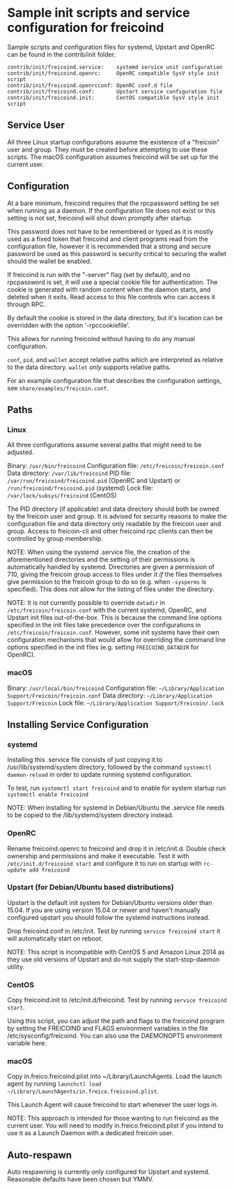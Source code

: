 Sample init scripts and service configuration for freicoind
==========================================================

Sample scripts and configuration files for systemd, Upstart and OpenRC
can be found in the contrib/init folder.

    contrib/init/freicoind.service:    systemd service unit configuration
    contrib/init/freicoind.openrc:     OpenRC compatible SysV style init script
    contrib/init/freicoind.openrcconf: OpenRC conf.d file
    contrib/init/freicoind.conf:       Upstart service configuration file
    contrib/init/freicoind.init:       CentOS compatible SysV style init script

Service User
---------------------------------

All three Linux startup configurations assume the existence of a "freicoin" user
and group.  They must be created before attempting to use these scripts.
The macOS configuration assumes freicoind will be set up for the current user.

Configuration
---------------------------------

At a bare minimum, freicoind requires that the rpcpassword setting be set
when running as a daemon.  If the configuration file does not exist or this
setting is not set, freicoind will shut down promptly after startup.

This password does not have to be remembered or typed as it is mostly used
as a fixed token that freicoind and client programs read from the configuration
file, however it is recommended that a strong and secure password be used
as this password is security critical to securing the wallet should the
wallet be enabled.

If freicoind is run with the "-server" flag (set by default), and no rpcpassword is set,
it will use a special cookie file for authentication. The cookie is generated with random
content when the daemon starts, and deleted when it exits. Read access to this file
controls who can access it through RPC.

By default the cookie is stored in the data directory, but it's location can be overridden
with the option '-rpccookiefile'.

This allows for running freicoind without having to do any manual configuration.

`conf`, `pid`, and `wallet` accept relative paths which are interpreted as
relative to the data directory. `wallet` *only* supports relative paths.

For an example configuration file that describes the configuration settings,
see `share/examples/freicoin.conf`.

Paths
---------------------------------

### Linux

All three configurations assume several paths that might need to be adjusted.

Binary:              `/usr/bin/freicoind`
Configuration file:  `/etc/freicoin/freicoin.conf`
Data directory:      `/var/lib/freicoind`
PID file:            `/var/run/freicoind/freicoind.pid` (OpenRC and Upstart) or `/run/freicoind/freicoind.pid` (systemd)
Lock file:           `/var/lock/subsys/freicoind` (CentOS)

The PID directory (if applicable) and data directory should both be owned by the
freicoin user and group. It is advised for security reasons to make the
configuration file and data directory only readable by the freicoin user and
group. Access to freicoin-cli and other freicoind rpc clients can then be
controlled by group membership.

NOTE: When using the systemd .service file, the creation of the aforementioned
directories and the setting of their permissions is automatically handled by
systemd. Directories are given a permission of 710, giving the freicoin group
access to files under it _if_ the files themselves give permission to the
freicoin group to do so (e.g. when `-sysperms` is specified). This does not allow
for the listing of files under the directory.

NOTE: It is not currently possible to override `datadir` in
`/etc/freicoin/freicoin.conf` with the current systemd, OpenRC, and Upstart init
files out-of-the-box. This is because the command line options specified in the
init files take precedence over the configurations in
`/etc/freicoin/freicoin.conf`. However, some init systems have their own
configuration mechanisms that would allow for overriding the command line
options specified in the init files (e.g. setting `FREICOIND_DATADIR` for
OpenRC).

### macOS

Binary:              `/usr/local/bin/freicoind`
Configuration file:  `~/Library/Application Support/Freicoin/freicoin.conf`
Data directory:      `~/Library/Application Support/Freicoin`
Lock file:           `~/Library/Application Support/Freicoin/.lock`

Installing Service Configuration
-----------------------------------

### systemd

Installing this .service file consists of just copying it to
/usr/lib/systemd/system directory, followed by the command
`systemctl daemon-reload` in order to update running systemd configuration.

To test, run `systemctl start freicoind` and to enable for system startup run
`systemctl enable freicoind`

NOTE: When installing for systemd in Debian/Ubuntu the .service file needs to be copied to the /lib/systemd/system directory instead.

### OpenRC

Rename freicoind.openrc to freicoind and drop it in /etc/init.d.  Double
check ownership and permissions and make it executable.  Test it with
`/etc/init.d/freicoind start` and configure it to run on startup with
`rc-update add freicoind`

### Upstart (for Debian/Ubuntu based distributions)

Upstart is the default init system for Debian/Ubuntu versions older than 15.04. If you are using version 15.04 or newer and haven't manually configured upstart you should follow the systemd instructions instead.

Drop freicoind.conf in /etc/init.  Test by running `service freicoind start`
it will automatically start on reboot.

NOTE: This script is incompatible with CentOS 5 and Amazon Linux 2014 as they
use old versions of Upstart and do not supply the start-stop-daemon utility.

### CentOS

Copy freicoind.init to /etc/init.d/freicoind. Test by running `service freicoind start`.

Using this script, you can adjust the path and flags to the freicoind program by
setting the FREICOIND and FLAGS environment variables in the file
/etc/sysconfig/freicoind. You can also use the DAEMONOPTS environment variable here.

### macOS

Copy in.freico.freicoind.plist into ~/Library/LaunchAgents. Load the launch agent by
running `launchctl load ~/Library/LaunchAgents/in.freico.freicoind.plist`.

This Launch Agent will cause freicoind to start whenever the user logs in.

NOTE: This approach is intended for those wanting to run freicoind as the current user.
You will need to modify in.freico.freicoind.plist if you intend to use it as a
Launch Daemon with a dedicated freicoin user.

Auto-respawn
-----------------------------------

Auto respawning is currently only configured for Upstart and systemd.
Reasonable defaults have been chosen but YMMV.
